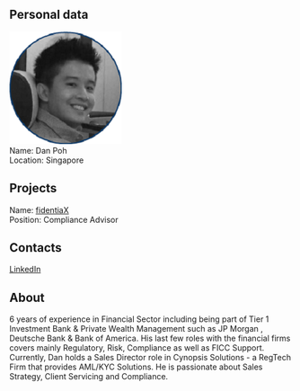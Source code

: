 ## Personal data
![dan poh photo](photo/dan_poh.png)  
Name:   Dan Poh  
Location: Singapore  
## Projects 
Name: [fidentiaX](../projects/fidentiax.md)  
Position: Compliance Advisor   
## Contacts
[LinkedIn](https://www.linkedin.com/in/dan-poh-13713433/)      
## About
6 years of experience in Financial Sector including being part of Tier 1 Investment Bank & Private Wealth Management such as JP Morgan , Deutsche Bank & Bank of America. His last few roles with the financial firms covers mainly Regulatory, Risk, Compliance as well as FICC Support. Currently, Dan holds a Sales Director role in Cynopsis Solutions - a RegTech Firm that provides AML/KYC Solutions. He is passionate about Sales Strategy, Client Servicing and Compliance.
